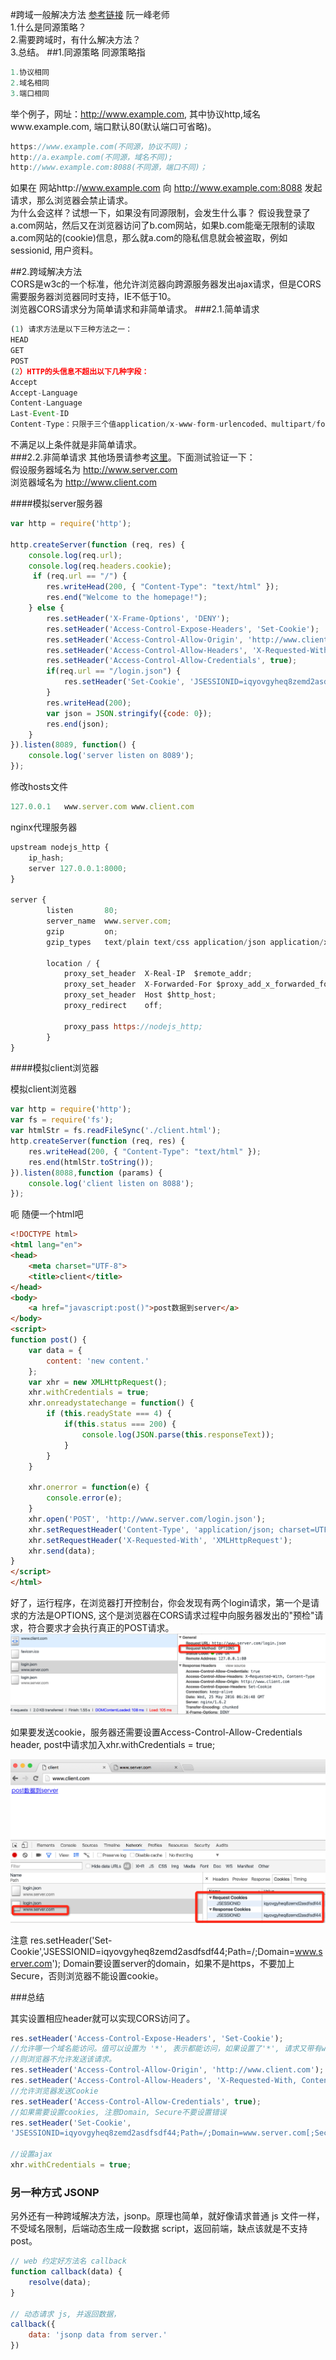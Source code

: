 #跨域一般解决方法
[参考链接](http://www.ruanyifeng.com/blog/2016/04/cors.html) 阮一峰老师    
1.什么是同源策略？  
2.需要跨域时，有什么解决方法？  
3.总结。
##1.同源策略
同源策略指

```javascript
1.协议相同
2.域名相同
3.端口相同
```  
举个例子，网址：http://www.example.com, 其中协议http,域名www.example.com, 端口默认80(默认端口可省略)。 
 
```javascript
https://www.example.com(不同源，协议不同)；
http://a.example.com(不同源，域名不同);
http://www.example.com:8088(不同源，端口不同)；
```

如果在 网站http://www.example.com 向 http://www.example.com:8088 发起请求，那么浏览器会禁止请求。  
为什么会这样？试想一下，如果没有同源限制，会发生什么事？
假设我登录了a.com网站，然后又在浏览器访问了b.com网站，如果b.com能毫无限制的读取a.com网站的(cookie)信息，那么就a.com的隐私信息就会被盗取，例如sessionid,  用户资料。  

##2.跨域解决方法  
CORS是w3c的一个标准，他允许浏览器向跨源服务器发出ajax请求，但是CORS需要服务器浏览器同时支持，IE不低于10。  
浏览器CORS请求分为简单请求和非简单请求。
###2.1.简单请求
```javascript
(1) 请求方法是以下三种方法之一：
HEAD
GET
POST
(2）HTTP的头信息不超出以下几种字段：
Accept
Accept-Language
Content-Language
Last-Event-ID
Content-Type：只限于三个值application/x-www-form-urlencoded、multipart/form-data、text/plain
``` 
不满足以上条件就是非简单请求。  
###2.2.非简单请求
其他场景请参考[这里](http://www.ruanyifeng.com/blog/2016/04/cors.html)。下面测试验证一下：  
假设服务器域名为 http://www.server.com  
浏览器域名为 http://www.client.com

####模拟server服务器  

```javascript
var http = require('http');

http.createServer(function (req, res) {
	console.log(req.url);
	console.log(req.headers.cookie);
	 if (req.url == "/") {
		res.writeHead(200, { "Content-Type": "text/html" });
		res.end("Welcome to the homepage!");
	} else {
		res.setHeader('X-Frame-Options', 'DENY');
		res.setHeader('Access-Control-Expose-Headers', 'Set-Cookie');
		res.setHeader('Access-Control-Allow-Origin', 'http://www.client.com');
		res.setHeader('Access-Control-Allow-Headers', 'X-Requested-With, Content-Type');
		res.setHeader('Access-Control-Allow-Credentials', true);
		if(req.url == "/login.json") {
			res.setHeader('Set-Cookie', 'JSESSIONID=iqyovgyheq8zemd2asdfsdf44;Path=/;Domain=www.server.com');
		}
		res.writeHead(200);
		var json = JSON.stringify({code: 0});
		res.end(json);
	}
}).listen(8089, function() {
	console.log('server listen on 8089');
});
```
修改hosts文件  

```javascript
127.0.0.1	www.server.com www.client.com
```

nginx代理服务器

```javascript
upstream nodejs_http {
    ip_hash;
    server 127.0.0.1:8000;
}

server {
        listen       80;
        server_name  www.server.com;
        gzip         on;
        gzip_types   text/plain text/css application/json application/x-javascript text/xml application/xml text/javascript;

        location / {
            proxy_set_header  X-Real-IP  $remote_addr;
            proxy_set_header  X-Forwarded-For $proxy_add_x_forwarded_for;
            proxy_set_header  Host $http_host;
            proxy_redirect    off;

            proxy_pass https://nodejs_http;
        }
}
```
####模拟client浏览器

模拟client浏览器

```javascript
var http = require('http');
var fs = require('fs');
var htmlStr = fs.readFileSync('./client.html');
http.createServer(function (req, res) {
	res.writeHead(200, { "Content-Type": "text/html" });
	res.end(htmlStr.toString());
}).listen(8088,function (params) {
	console.log('client listen on 8088');
});
```

呃 随便一个html吧

```html
<!DOCTYPE html>
<html lang="en">
<head>
    <meta charset="UTF-8">
    <title>client</title>
</head>
<body>
    <a href="javascript:post()">post数据到server</a>
</body>
<script>
function post() {
    var data = {
        content: 'new content.'
    };
    var xhr = new XMLHttpRequest();
    xhr.withCredentials = true;
    xhr.onreadystatechange = function() {
        if (this.readyState === 4) {
            if(this.status === 200) {
                console.log(JSON.parse(this.responseText));
            }
        }
    }

    xhr.onerror = function(e) {
        console.error(e);
    }
    xhr.open('POST', 'http://www.server.com/login.json');
    xhr.setRequestHeader('Content-Type', 'application/json; charset=UTF-8');
    xhr.setRequestHeader('X-Requested-With', 'XMLHttpRequest');
    xhr.send(data);
}
</script>
</html>
```

好了，运行程序，在浏览器打开控制台，你会发现有两个login请求，第一个是请求的方法是OPTIONS, 这个是浏览器在CORS请求过程中向服务器发出的"预检"请求，符合要求才会执行真正的POST请求。  
![options](./images/cros-options-request.png)

如果要发送cookie，服务器还需要设置Access-Control-Allow-Credentials header, post中请求加入xhr.withCredentials = true;

![success](./images/cros-success.png)

注意 res.setHeader('Set-Cookie','JSESSIONID=iqyovgyheq8zemd2asdfsdf44;Path=/;Domain=www.server.com');
Domain要设置server的domain，如果不是https，不要加上Secure，否则浏览器不能设置cookie。

###总结

其实设置相应header就可以实现CORS访问了。

```javascript
res.setHeader('Access-Control-Expose-Headers', 'Set-Cookie');
//允许哪一个域名能访问。值可以设置为 '*', 表示都能访问，如果设置了'*', 请求又带有withCredentials(cookie),
//则浏览器不允许发送该请求。
res.setHeader('Access-Control-Allow-Origin', 'http://www.client.com');
res.setHeader('Access-Control-Allow-Headers', 'X-Requested-With, Content-Type');
//允许浏览器发送Cookie
res.setHeader('Access-Control-Allow-Credentials', true);
//如果需要设置cookies, 注意Domain, Secure不要设置错误
res.setHeader('Set-Cookie', 
'JSESSIONID=iqyovgyheq8zemd2asdfsdf44;Path=/;Domain=www.server.com[;Secure]');

//设置ajax
xhr.withCredentials = true;
```

### 另一种方式 JSONP
另外还有一种跨域解决方法，jsonp。原理也简单，就好像请求普通 js 文件一样，不受域名限制，后端动态生成一段数据 script，返回前端，缺点该就是不支持 post。

```javascript
// web 约定好方法名 callback
function callback(data) {
    resolve(data);
}

// 动态请求 js, 并返回数据，
callback({
    data: 'jsonp data from server.'
})

```
